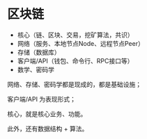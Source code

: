 # 区块链

* 核心（链、区块、交易，挖矿算法，共识）
* 网络（服务、本地节点Node、远程节点Peer）
* 存储（数据库）
* 客户端/API（钱包、命令行、RPC接口等）
* 数学、密码学

网络、存储、密码学都是现成的，都是基础设施；

客户端/API 为表现形式；

核心，就是核心业务、功能。

此外，还有数据结构 + 算法。

